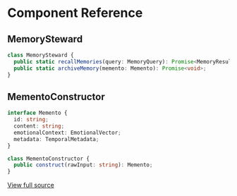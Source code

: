 # Component Reference

## MemorySteward
```typescript
class MemorySteward {
  public static recallMemories(query: MemoryQuery): Promise<MemoryResult[]>;
  public static archiveMemory(memento: Memento): Promise<void>;
}
```

## MementoConstructor
```typescript
interface Memento {
  id: string;
  content: string;
  emotionalContext: EmotionalVector;
  metadata: TemporalMetadata;
}

class MementoConstructor {
  public construct(rawInput: string): Memento;
}
```

[View full source](src/services/ingestion_service/memory_steward.ts:12)